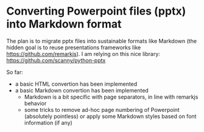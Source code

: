 # Converting Powerpoint files (pptx) into Markdown format

The plan is to migrate pptx files into sustainable formats like Markdown (the hidden goal is to reuse presentations frameworks like https://github.com/remarkjs). 
I am relying on this nice library: https://github.com/scanny/python-pptx

So far: 
 * a basic HTML convertion has been implemented 
 * a basic Markdown convertion has been implemented
   * Markdown is a bit specific with page separators, in line with remarkjs behavior
   * some tricks to remove ad-hoc page numbering of Powerpoint (absolutely pointless) or apply some Markdown styles based on font information (if any) 
